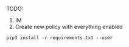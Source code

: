 TODO:

1. IM
2. Create new policy with everything enabled


```
pip3 install -r requirements.txt --user
```
